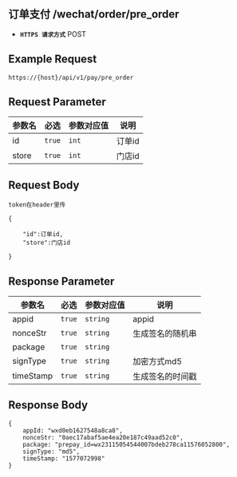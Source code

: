 ## 订单支付 /wechat/order/pre_order
- **`HTTPS 请求方式`** POST

## Example Request
```
https://{host}/api/v1/pay/pre_order  
```

## Request Parameter

| 参数名       | 必选   | 参数对应值 | 说明                  |
| ------------ | ------ | ---------- | --------------------|
| id           | `true` | `int`      | 订单id               |
| store        | `true` | `int`      | 门店id               |


## Request Body

```
token在header里传

{
	
	"id":订单id,
	"store":门店id

}
```



## Response Parameter

| 参数名              | 必选   | 参数对应值 | 说明                               |
| ------------------- | ------ | ---------- | ---------------------------------|
| appid               | `true` | `string`   | appid                            |
| nonceStr            | `true` | `string`   | 生成签名的随机串                   |
| package             | `true` | `string`   |                                   |
| signType            | `true` | `string`   | 加密方式md5                       |
| timeStamp           | `true` | `string`   | 生成签名的时间戳                   |


## Response Body

```
{
	appId: "wxd0eb1627548a8ca8", 
	nonceStr: "0aec17abaf5ae4ea20e187c49aad52c0", 
	package: "prepay_id=wx23115054544007bdeb278ca11576052800", 
	signType: "md5", 
	timeStamp: "1577072998"
}
```

